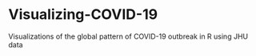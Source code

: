# Visualizing-COVID-19
Visualizations of the global pattern of COVID-19 outbreak in R using JHU data
